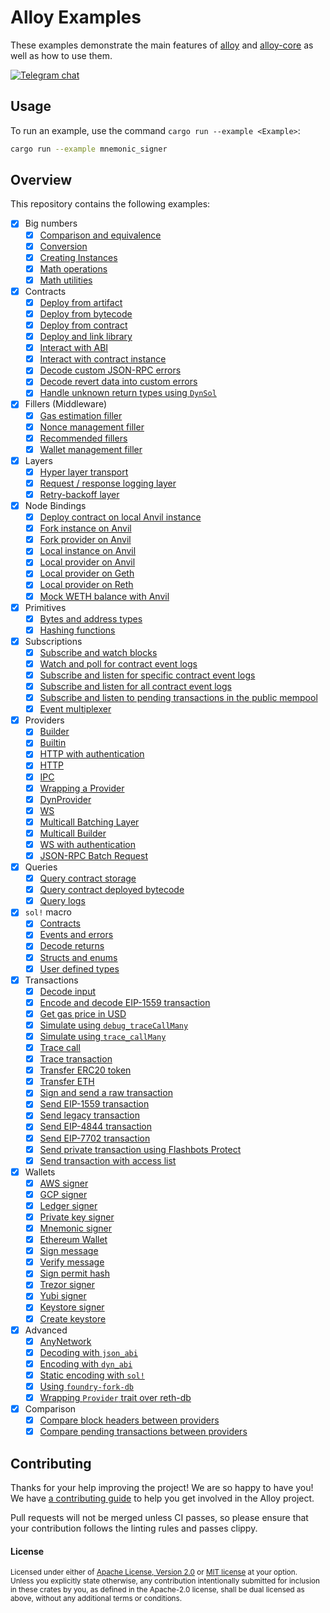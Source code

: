 # Alloy Examples

These examples demonstrate the main features of [alloy](https://github.com/alloy-rs/alloy) and [alloy-core](https://github.com/alloy-rs/core) as well as how to use them.

[![Telegram chat][telegram-badge]][telegram-url]

[`ethers-rs`]: https://github.com/gakonst/ethers-rs
[telegram-badge]: https://img.shields.io/endpoint?color=neon&style=for-the-badge&url=https%3A%2F%2Ftg.sumanjay.workers.dev%2Fethers_rs
[telegram-url]: https://t.me/ethers_rs

## Usage

To run an example, use the command `cargo run --example <Example>`:

```sh
cargo run --example mnemonic_signer
```

## Overview

This repository contains the following examples:

- [x] Big numbers
  - [x] [Comparison and equivalence](./examples/big-numbers/examples/comparison_equivalence.rs)
  - [x] [Conversion](./examples/big-numbers/examples/conversion.rs)
  - [x] [Creating Instances](./examples/big-numbers/examples/create_instances.rs)
  - [x] [Math operations](./examples/big-numbers/examples/math_operations.rs)
  - [x] [Math utilities](./examples/big-numbers/examples/math_utilities.rs)
- [x] Contracts
  - [x] [Deploy from artifact](./examples/contracts/examples/deploy_from_artifact.rs)
  - [x] [Deploy from bytecode](./examples/contracts/examples/deploy_from_bytecode.rs)
  - [x] [Deploy from contract](./examples/contracts/examples/deploy_from_contract.rs)
  - [x] [Deploy and link library](./examples/contracts/examples/deploy_and_link_library.rs)
  - [x] [Interact with ABI](./examples/contracts/examples/interact_with_abi.rs)
  - [x] [Interact with contract instance](./examples/contracts/examples/interact_with_contract_instance.rs)
  - [x] [Decode custom JSON-RPC errors](./examples/contracts/examples/jsonrpc_error_decoding.rs)
  - [x] [Decode revert data into custom errors](./examples/contracts/examples/revert_decoding.rs)
  - [x] [Handle unknown return types using `DynSol`](./examples/contracts/examples/unknown_return_types.rs)
- [x] Fillers (Middleware)
  - [x] [Gas estimation filler](./examples/fillers/examples/gas_filler.rs)
  - [x] [Nonce management filler](./examples/fillers/examples/nonce_filler.rs)
  - [x] [Recommended fillers](./examples/fillers/examples/recommended_fillers.rs)
  - [x] [Wallet management filler](./examples/fillers/examples/wallet_filler.rs)
- [x] Layers
  - [x] [Hyper layer transport](./examples/layers/examples/hyper_http_layer.rs)
  - [x] [Request / response logging layer](./examples/layers/examples/logging_layer.rs)
  - [x] [Retry-backoff layer](./examples/layers/examples/retry_layer.rs)
- [x] Node Bindings
  - [x] [Deploy contract on local Anvil instance](./examples/node-bindings/examples/anvil_deploy_contract.rs)
  - [x] [Fork instance on Anvil](./examples/node-bindings/examples/anvil_fork_instance.rs)
  - [x] [Fork provider on Anvil](./examples/node-bindings/examples/anvil_fork_provider.rs)
  - [x] [Local instance on Anvil](./examples/node-bindings/examples/anvil_local_instance.rs)
  - [x] [Local provider on Anvil](./examples/node-bindings/examples/anvil_local_provider.rs)
  - [x] [Local provider on Geth](./examples/node-bindings/examples/geth_local_instance.rs)
  - [x] [Local provider on Reth](./examples/node-bindings/examples/reth_local_instance.rs)
  - [x] [Mock WETH balance with Anvil](./examples/node-bindings/examples/anvil_set_storage_at.rs)
- [x] Primitives
  - [x] [Bytes and address types](./examples/primitives/examples/bytes_and_address_types.rs)
  - [x] [Hashing functions](./examples/primitives/examples/hashing_functions.rs)
- [x] Subscriptions
  - [x] [Subscribe and watch blocks](./examples/subscriptions/examples/subscribe_blocks.rs)
  - [x] [Watch and poll for contract event logs](./examples/subscriptions/examples/poll_logs.rs)
  - [x] [Subscribe and listen for specific contract event logs](./examples/subscriptions/examples/subscribe_logs.rs)
  - [x] [Subscribe and listen for all contract event logs](./examples/subscriptions/examples/subscribe_all_logs.rs)
  - [x] [Subscribe and listen to pending transactions in the public mempool](./examples/subscriptions/examples/subscribe_pending_transactions.rs)
  - [x] [Event multiplexer](./examples/subscriptions/examples/event_multiplexer.rs)
- [x] Providers
  - [x] [Builder](./examples/providers/examples/builder.rs)
  - [x] [Builtin](./examples/providers/examples/builtin.rs)
  - [x] [HTTP with authentication](./examples/providers/examples/http_with_auth.rs)
  - [x] [HTTP](./examples/providers/examples/http.rs)
  - [x] [IPC](./examples/providers/examples/ipc.rs)
  - [x] [Wrapping a Provider](./examples/providers/examples/wrapped_provider.rs)
  - [x] [DynProvider](./examples/providers/examples/dyn_provider.rs)
  - [x] [WS](./examples/providers/examples/ws.rs)
  - [x] [Multicall Batching Layer](./examples/providers/examples/multicall_batching.rs)
  - [x] [Multicall Builder](./examples/providers/examples/multicall.rs)
  - [x] [WS with authentication](./examples/providers/examples/ws_with_auth.rs)
  - [x] [JSON-RPC Batch Request](./examples/providers/examples/batch_rpc.rs)
- [x] Queries
  - [x] [Query contract storage](./examples/queries/examples/query_contract_storage.rs)
  - [x] [Query contract deployed bytecode](./examples/queries/examples/query_deployed_bytecode.rs)
  - [x] [Query logs](./examples/queries/examples/query_logs.rs)
- [x] `sol!` macro
  - [x] [Contracts](./examples/contracts/examples/deploy_from_contract.rs)
  - [x] [Events and errors](./examples/sol-macro/examples/events_errors.rs)
  - [x] [Decode returns](./examples/sol-macro/examples/decode_returns.rs)
  - [x] [Structs and enums](./examples/sol-macro/examples/structs_enums.rs)
  - [x] [User defined types](./examples/sol-macro/examples/user_defined_types.rs)
- [x] Transactions
  - [x] [Decode input](./examples/transactions/examples/decode_input.rs)
  - [x] [Encode and decode EIP-1559 transaction](./examples/transactions/examples/encode_decode_eip1559.rs)
  - [x] [Get gas price in USD](./examples/transactions/examples/gas_price_usd.rs)
  - [x] [Simulate using `debug_traceCallMany`](./examples/transactions/examples/debug_trace_call_many.rs)
  - [x] [Simulate using `trace_callMany`](./examples/transactions/examples/trace_call_many.rs)
  - [x] [Trace call](./examples/transactions/examples/trace_call.rs)
  - [x] [Trace transaction](./examples/transactions/examples/trace_transaction.rs)
  - [x] [Transfer ERC20 token](./examples/transactions/examples/transfer_erc20.rs)
  - [x] [Transfer ETH](./examples/transactions/examples/transfer_eth.rs)
  - [x] [Sign and send a raw transaction](./examples/transactions/examples/send_raw_transaction.rs)
  - [x] [Send EIP-1559 transaction](./examples/transactions/examples/send_eip1559_transaction.rs)
  - [x] [Send legacy transaction](./examples/transactions/examples/send_legacy_transaction.rs)
  - [x] [Send EIP-4844 transaction](./examples/transactions/examples/send_eip4844_transaction.rs)
  - [x] [Send EIP-7702 transaction](./examples/transactions/examples/send_eip7702_transaction.rs)
  - [x] [Send private transaction using Flashbots Protect](./examples/transactions/examples/send_private_transaction.rs)
  - [x] [Send transaction with access list](./examples/transactions/examples/with_access_list.rs)
- [x] Wallets
  - [x] [AWS signer](./examples/wallets/examples/aws_signer.rs)
  - [x] [GCP signer](./examples/wallets/examples/gcp_signer.rs)
  - [x] [Ledger signer](./examples/wallets/examples/ledger_signer.rs)
  - [x] [Private key signer](./examples/wallets/examples/private_key_signer.rs)
  - [x] [Mnemonic signer](./examples/wallets/examples/mnemonic_signer.rs)
  - [x] [Ethereum Wallet](./examples/wallets/examples/ethereum_wallet.rs)
  - [x] [Sign message](./examples/wallets/examples/sign_message.rs)
  - [x] [Verify message](./examples/wallets/examples/verify_message.rs)
  - [x] [Sign permit hash](./examples/wallets/examples/sign_permit_hash.rs)
  - [x] [Trezor signer](./examples/wallets/examples/trezor_signer.rs)
  - [x] [Yubi signer](./examples/wallets/examples/yubi_signer.rs)
  - [x] [Keystore signer](./examples/wallets/examples/keystore_signer.rs)
  - [x] [Create keystore](./examples/wallets/examples/create_keystore.rs)
- [x] Advanced
  - [x] [AnyNetwork](./examples/advanced/examples/any_network.rs)
  - [x] [Decoding with `json_abi`](./examples/advanced/examples/decoding_json_abi.rs)
  - [x] [Encoding with `dyn_abi`](./examples/advanced/examples/encoding_dyn_abi.rs)
  - [x] [Static encoding with `sol!`](./examples/advanced/examples/encoding_sol_static.rs)
  - [x] [Using `foundry-fork-db`](./examples/advanced/examples/foundry_fork_db.rs)
  - [x] [Wrapping `Provider` trait over reth-db](./examples/advanced/examples/reth_db_provider.rs)
- [x] Comparison
  - [x] [Compare block headers between providers](./examples/comparison/examples/compare_new_heads.rs)
  - [x] [Compare pending transactions between providers](./examples/comparison/examples/compare_pending_txs.rs)

## Contributing

Thanks for your help improving the project! We are so happy to have you! We have
[a contributing guide](./CONTRIBUTING.md) to help you get involved in the
Alloy project.

Pull requests will not be merged unless CI passes, so please ensure that your
contribution follows the linting rules and passes clippy.

#### License

<sup>
Licensed under either of <a href="LICENSE-APACHE">Apache License, Version
2.0</a> or <a href="LICENSE-MIT">MIT license</a> at your option.
</sup>

<br>

<sub>
Unless you explicitly state otherwise, any contribution intentionally submitted
for inclusion in these crates by you, as defined in the Apache-2.0 license,
shall be dual licensed as above, without any additional terms or conditions.
</sub>

